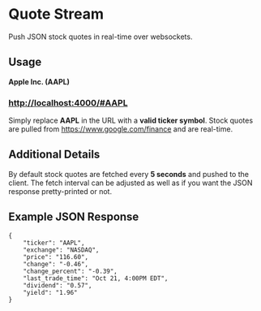 # Quote Stream

Push JSON stock quotes in real-time over websockets.

## Usage

**Apple Inc. (AAPL)**
### <http://localhost:4000/#AAPL>

Simply replace **AAPL** in the URL with a **valid ticker symbol**. Stock quotes are pulled from <https://www.google.com/finance> and are real-time.

## Additional Details

By default stock quotes are fetched every **5 seconds** and pushed to the client. The fetch interval can be adjusted as well as if you want the JSON response pretty-printed or not.

## Example JSON Response

    {
        "ticker": "AAPL",
        "exchange": "NASDAQ",
        "price": "116.60",
        "change": "-0.46",
        "change_percent": "-0.39",
        "last_trade_time": "Oct 21, 4:00PM EDT",
        "dividend": "0.57",
        "yield": "1.96"
    }
